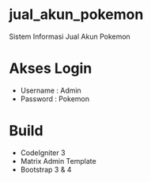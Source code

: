 # jual_akun_pokemon
Sistem Informasi Jual Akun Pokemon

# Akses Login
- Username : Admin 
- Password : Pokemon

# Build
- CodeIgniter 3
- Matrix Admin Template
- Bootstrap 3 & 4
